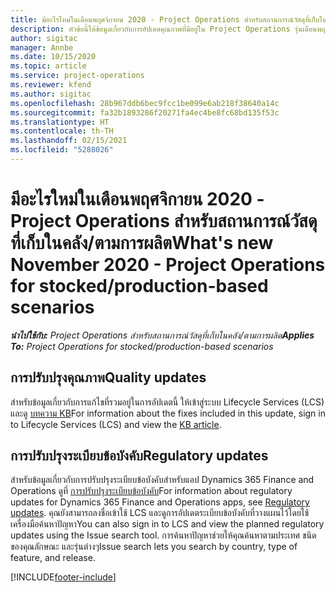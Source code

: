 ```yaml
---
title: มีอะไรใหม่ในเดือนพฤศจิกายน 2020 - Project Operations สำหรับสถานการณ์วัสดุที่เก็บในคลัง/ตามการผลิต
description: หัวข้อนี้ให้ข้อมูลเกี่ยวกับการอัปเดตคุณภาพที่มีอยู่ใน Project Operations รุ่นเดือนพฤศจิกายน 2020 สำหรับสถานการณ์ตามวัสดุที่เก็บในคลัง
author: sigitac
manager: Annbe
ms.date: 10/15/2020
ms.topic: article
ms.service: project-operations
ms.reviewer: kfend
ms.author: sigitac
ms.openlocfilehash: 28b967ddb6bec9fcc1be099e6ab218f38640a14c
ms.sourcegitcommit: fa32b1893286f20271fa4ec4be8fc68bd135f53c
ms.translationtype: HT
ms.contentlocale: th-TH
ms.lasthandoff: 02/15/2021
ms.locfileid: "5288026"
---
```

# <a name="whats-new-november-2020---project-operations-for-stockedproduction-based-scenarios"></a><span data-ttu-id="03aba-103">มีอะไรใหม่ในเดือนพฤศจิกายน 2020 - Project Operations สำหรับสถานการณ์วัสดุที่เก็บในคลัง/ตามการผลิต</span><span class="sxs-lookup"><span data-stu-id="03aba-103">What's new November 2020 - Project Operations for stocked/production-based scenarios</span></span>

<span data-ttu-id="03aba-104">_**นำไปใช้กับ:** Project Operations สำหรับสถานการณ์วัสดุที่เก็บในคลัง/ตามการผลิต_</span><span class="sxs-lookup"><span data-stu-id="03aba-104">_**Applies To:** Project Operations for stocked/production-based scenarios_</span></span>

## <a name="quality-updates"></a><span data-ttu-id="03aba-105">การปรับปรุงคุณภาพ</span><span class="sxs-lookup"><span data-stu-id="03aba-105">Quality updates</span></span>

<span data-ttu-id="03aba-106">สำหรับข้อมูลเกี่ยวกับการแก้ไขที่รวมอยู่ในการอัปเดตนี้ ให้เข้าสู่ระบบ Lifecycle Services (LCS) และดู [บทความ KB](https://fix.lcs.dynamics.com/Issue/Details?bugId=488609&amp;dbType=3&amp;qc=8251e8e1d5e2386de850599926c1adc3fec8e2ba25308036d22cdfe0a1c28fc7)</span><span class="sxs-lookup"><span data-stu-id="03aba-106">For information about the fixes included in this update, sign in to Lifecycle Services (LCS) and view the [KB article](https://fix.lcs.dynamics.com/Issue/Details?bugId=488609&amp;dbType=3&amp;qc=8251e8e1d5e2386de850599926c1adc3fec8e2ba25308036d22cdfe0a1c28fc7).</span></span>

## <a name="regulatory-updates"></a><span data-ttu-id="03aba-107">การปรับปรุงระเบียบข้อบังคับ</span><span class="sxs-lookup"><span data-stu-id="03aba-107">Regulatory updates</span></span>

<span data-ttu-id="03aba-108">สำหรับข้อมูลเกี่ยวกับการปรับปรุงระเบียบข้อบังคับสำหรับแอป Dynamics 365 Finance and Operations ดูที่ [การปรับปรุงระเบียบข้อบังคับ](https://docs.microsoft.com/dynamics365/finance/localizations/regulatory-updates)</span><span class="sxs-lookup"><span data-stu-id="03aba-108">For information about regulatory updates for Dynamics 365 Finance and Operations apps, see [Regulatory updates](https://docs.microsoft.com/dynamics365/finance/localizations/regulatory-updates).</span></span> <span data-ttu-id="03aba-109">คุณยังสามารถลงชื่อเข้าใช้ LCS และดูการอัปเดตระเบียบข้อบังคับที่วางแผนไว้โดยใช้เครื่องมือค้นหาปัญหา</span><span class="sxs-lookup"><span data-stu-id="03aba-109">You can also sign in to LCS and view the planned regulatory updates using the Issue search tool.</span></span> <span data-ttu-id="03aba-110">การค้นหาปัญหาช่วยให้คุณค้นหาตามประเทศ ชนิดของคุณลักษณะ และรุ่นต่างๆ</span><span class="sxs-lookup"><span data-stu-id="03aba-110">Issue search lets you search by country, type of feature, and release.</span></span>


[!INCLUDE[footer-include](../../includes/footer-banner.md)]